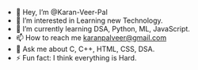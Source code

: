 - 👋 Hey, I’m @Karan-Veer-Pal
- 👀 I’m interested in Learning new Technology.
- 🌱 I’m currently learning DSA, Python, ML, JavaScript.
- 📫 How to reach me karanpalveer@gmail.com
 - 💬 Ask me about C, C++, HTML, CSS, DSA.
- ⚡ Fun fact: I think everything is Hard.

<!---
Karan-Veer-Pal/Karan-Veer-Pal is a ✨ special ✨ repository because its `README.md` (this file) appears on your GitHub profile.
You can click the Preview link to take a look at your changes.
--->
